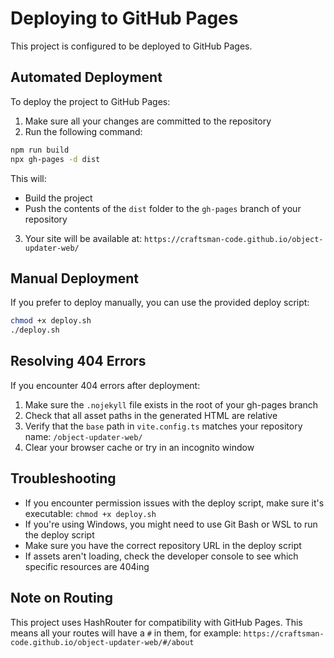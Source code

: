 
# Deploying to GitHub Pages

This project is configured to be deployed to GitHub Pages.

## Automated Deployment

To deploy the project to GitHub Pages:

1. Make sure all your changes are committed to the repository
2. Run the following command:

```bash
npm run build
npx gh-pages -d dist
```

This will:
- Build the project
- Push the contents of the `dist` folder to the `gh-pages` branch of your repository

3. Your site will be available at: `https://craftsman-code.github.io/object-updater-web/`

## Manual Deployment

If you prefer to deploy manually, you can use the provided deploy script:

```bash
chmod +x deploy.sh
./deploy.sh
```

## Resolving 404 Errors

If you encounter 404 errors after deployment:

1. Make sure the `.nojekyll` file exists in the root of your gh-pages branch
2. Check that all asset paths in the generated HTML are relative
3. Verify that the `base` path in `vite.config.ts` matches your repository name: `/object-updater-web/`
4. Clear your browser cache or try in an incognito window

## Troubleshooting

- If you encounter permission issues with the deploy script, make sure it's executable: `chmod +x deploy.sh`
- If you're using Windows, you might need to use Git Bash or WSL to run the deploy script
- Make sure you have the correct repository URL in the deploy script
- If assets aren't loading, check the developer console to see which specific resources are 404ing

## Note on Routing

This project uses HashRouter for compatibility with GitHub Pages. This means all your routes will have a `#` in them, for example: `https://craftsman-code.github.io/object-updater-web/#/about`

